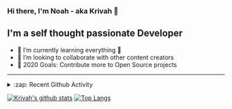 ### Hi there, I'm Noah - aka Krivah 👋

## I'm a self thought passionate Developer

- 🌱 I’m currently learning everything 🤣
- 👯 I’m looking to collaborate with other content creators
- 🥅 2020 Goals: Contribute more to Open Source projects

---

<details>
  <summary>:zap: Recent Github Activity</summary>
  
<!--START_SECTION:activity-->
1. 🎉 Merged PR [#13](https://github.com/krivahtoo/group-manager/pull/13) in [krivahtoo/group-manager](https://github.com/krivahtoo/group-manager)
2. 🎉 Merged PR [#8](https://github.com/krivahtoo/group-manager/pull/8) in [krivahtoo/group-manager](https://github.com/krivahtoo/group-manager)
3. 🎉 Merged PR [#9](https://github.com/krivahtoo/group-manager/pull/9) in [krivahtoo/group-manager](https://github.com/krivahtoo/group-manager)
4. 🎉 Merged PR [#7](https://github.com/krivahtoo/group-manager/pull/7) in [krivahtoo/group-manager](https://github.com/krivahtoo/group-manager)
5. 🎉 Merged PR [#6](https://github.com/krivahtoo/group-manager/pull/6) in [krivahtoo/group-manager](https://github.com/krivahtoo/group-manager)
<!--END_SECTION:activity-->

</details>


  [![Krivah's github stats](https://github-readme-stats.vercel.app/api?username=krivahtoo&count_private=true)](https://github.com/anuraghazra/github-readme-stats)
  [![Top Langs](https://github-readme-stats.vercel.app/api/top-langs/?username=krivahtoo&layout=compact&langs_count=10)](https://github.com/anuraghazra/github-readme-stats)


